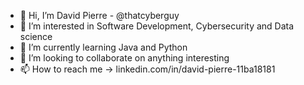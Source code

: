 - 👋 Hi, I’m David Pierre - @thatcyberguy 
- 👀 I’m interested in Software Development, Cybersecurity and Data science
- 🌱 I’m currently learning Java and Python
- 💞️ I’m looking to collaborate on anything interesting
- 📫 How to reach me -> linkedin.com/in/david-pierre-11ba18181

<!---
thatcyberguy/thatcyberguy is a ✨ special ✨ repository because its `README.md` (this file) appears on your GitHub profile.
You can click the Preview link to take a look at your changes.
--->
